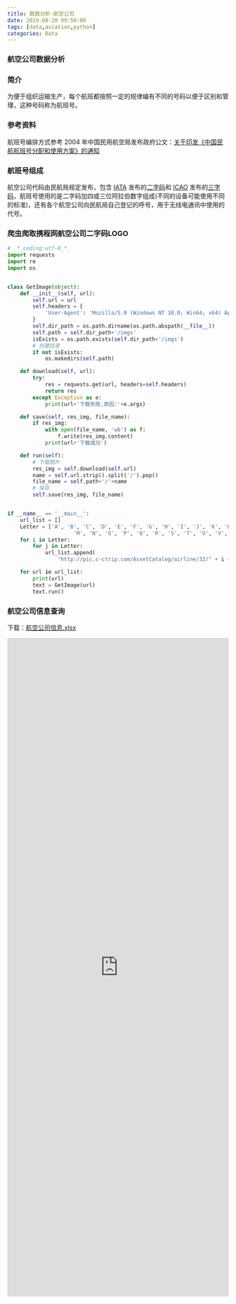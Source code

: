 ```yaml
---
title: 数据分析-航空公司
date: 2019-08-20 09:50:00
tags: [data,aviation,python]
categories: Data
---
```

### 航空公司数据分析
<!-- more -->
### 简介
为便于组织运输生产，每个航班都按照一定的规律编有不同的号码以便于区别和管理，这种号码称为航班号。
### 参考资料
航班号编排方式参考 2004 年中国民用航空局发布政府公文：[关于印发《中国民航航班号分配和使用方案》的通知](http://www.caac.gov.cn/XXGK/XXGK/ZFGW/201601/t20160122_27543.html)
### 航班号组成
航空公司代码由民航局规定发布，包含 [IATA](https://www.iata.org/) 发布的[二字码](https://baike.baidu.com/item/%E4%BA%8C%E5%AD%97%E7%A0%81/8016030?fr=aladdin)和 [ICAO](https://www.icao.int/Pages/default.aspx) 发布的[三字码](https://baike.baidu.com/item/%E4%B8%89%E5%AD%97%E4%BB%A3%E7%A0%81/19936463?fr=aladdin)，航班号使用的是二字码加四或三位阿拉伯数字组成(不同的设备可能使用不同的标准)，还有各个航空公司向民航局自己登记的呼号，用于无线电通讯中使用的代号。
### 爬虫爬取携程网航空公司二字码LOGO
``` Python
# _*_coding:utf-8_*_
import requests
import re
import os


class GetImage(object):
    def __init__(self, url):
        self.url = url
        self.headers = {
            'User-Agent': 'Mozilla/5.0 (Windows NT 10.0; Win64; x64) AppleWebKit/537.36 (KHTML, like Gecko) Chrome/66.0.3359.139 Safari/537.36'
        }
        self.dir_path = os.path.dirname(os.path.abspath(__file__))
        self.path = self.dir_path+'/imgs'
        isExists = os.path.exists(self.dir_path+'/imgs')
        # 创建目录
        if not isExists:
            os.makedirs(self.path)

    def download(self, url):
        try:
            res = requests.get(url, headers=self.headers)
            return res
        except Exception as e:
            print(url+'下载失败,原因:'+e.args)

    def save(self, res_img, file_name):
        if res_img:
            with open(file_name, 'wb') as f:
                f.write(res_img.content)
            print(url+'下载成功')

    def run(self):
        # 下载图片
        res_img = self.download(self.url)
        name = self.url.strip().split('/').pop()
        file_name = self.path+'/'+name
        # 保存
        self.save(res_img, file_name)


if __name__ == '__main__':
    url_list = []
    Letter = ['A', 'B', 'C', 'D', 'E', 'F', 'G', 'H', 'I', 'J', 'K', 'L',
                     'M', 'N', 'O', 'P', 'Q', 'R', 'S', 'T', 'U', 'V', 'W', 'X', 'Y', 'Z', '1', '2', '3', '4', '5', '6', '7', '8', '9', '0']
    for i in Letter:
        for j in Letter:
            url_list.append(
                "http://pic.c-ctrip.com/AssetCatalog/airline/32/" + i + j + ".png")

    for url in url_list:
        print(url)
        text = GetImage(url)
        text.run()

```
### 航空公司信息查询
下载：[航空公司信息.xlsx](https://raw.githubusercontent.com/Sadness96/sadness96.github.io/master/file/data-AirlineCompany/航空公司信息.xlsx)
<iframe src="https://view.officeapps.live.com/op/view.aspx?src=https://raw.githubusercontent.com/Sadness96/sadness96.github.io/master/file/data-AirlineCompany/航空公司信息.xlsx" style="width:100%; height:1500px;" frameborder="0"></iframe>